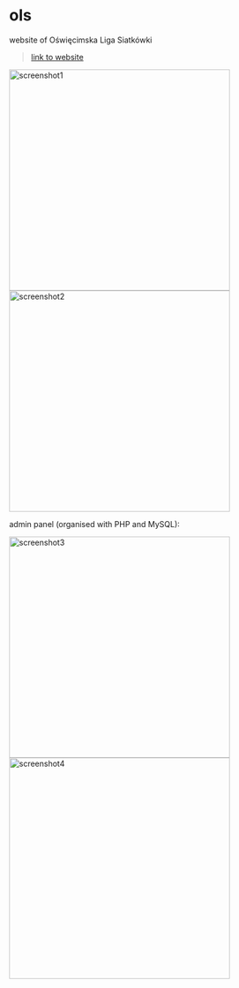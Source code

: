 # ols
website of Oświęcimska Liga Siatkówki

>[link to website](http://setbol.eu/ols/index.php)

<p align="left">
  <img src="https://user-images.githubusercontent.com/92339606/161812741-0c902697-06fd-418e-86c0-0d0ab60d1ec6.png" width="400" title="screenshot1">
  <img src="https://user-images.githubusercontent.com/92339606/161812742-4bf5a2ae-45d0-48ff-a315-486e4b1763b7.png" width="400" title="screenshot2">
</p>

admin panel (organised with PHP and MySQL):

<p align="left">
  <img src="https://user-images.githubusercontent.com/92339606/161812739-8e5f4bd0-82d6-499b-b4eb-a29f9e18b47c.png" width="400" title="screenshot3">
  <img src="https://user-images.githubusercontent.com/92339606/161812732-e6d6d184-7a14-426f-87c0-bfa58a35bdf6.png" width="400" title="screenshot4">
</p>
